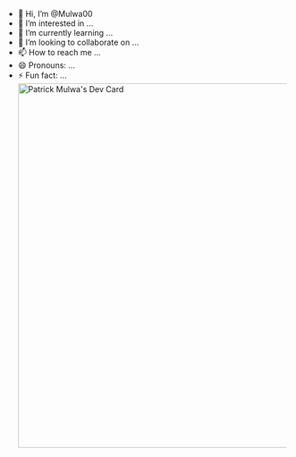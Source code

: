 - 👋 Hi, I’m @Mulwa00
- 👀 I’m interested in ...
- 🌱 I’m currently learning ...
- 💞️ I’m looking to collaborate on ...
- 📫 How to reach me ...
- 😄 Pronouns: ...
- ⚡ Fun fact: ...
<a href="https://app.daily.dev/mulwa00"><img src="https://api.daily.dev/devcards/v2/HCbvEduHCB68nMaNT85uO.png?type=wide&r=n0m" width="652" alt="Patrick Mulwa's Dev Card"/></a>
<!---
Mulwa00/Mulwa00 is a ✨ special ✨ repository because its `README.md` (this file) appears on your GitHub profile.
You can click the Preview link to take a look at your changes.
--->
